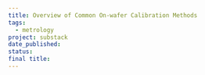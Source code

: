 ```yaml
---
title: Overview of Common On-wafer Calibration Methods
tags:
  - metrology
project: substack
date_published: 
status: 
final title:
---
```

